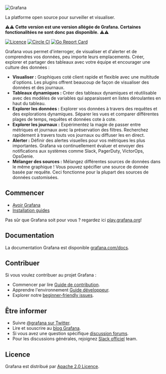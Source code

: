 ![Grafana](docs/logo-horizontal.png)

La platforme open source pour surveiller et visualiser.

⚠️⚠️
**Cette version est une version allégée de Grafana. Certaines fonctionalitées ne sont donc pas disponible.**
⚠️⚠️

[![Licence](https://img.shields.io/github/license/grafana/grafana)](LICENSE)
[![Circle CI](https://img.shields.io/circleci/build/gh/grafana/grafana)](https://circleci.com/gh/grafana/grafana)
[![Go Report Card](https://goreportcard.com/badge/github.com/grafana/grafana)](https://goreportcard.com/report/github.com/grafana/grafana)

Grafana vous permet d'interroger, de visualiser et d'alerter et de comprendres vos données, peu importe leurs emplacements. Créer, explorer et partager des tableaux avec votre équipe et encourager une culture des données :

- **Visualiser :** Graphiques coté client rapide et flexible avec une multitude d'options. Les plugins offrent beaucoup de façon de visualiser des données et des journaux.
- **Tableaux dynamiques :** Créer des tableaux dynamiques et réutilisable avec des modèles de variables qui apparaissent en listes déroulantes en haut du tableau.
- **Explorer les données :** Explorer vos données à travers des requêtes et des explorations dynamiques. Séparer les vues et comparer différentes plages de temps, requêtes et données cote à cote.
- **Explorer les journaux :** Expérimentez la magie de passer entre métriques et journaux avec la préservation des filtres. Recherchez rapidement à travers touts vos journaux ou diffuser les en direct.
- **Alerter :** Définir des alertes visuelles pour vos métriques les plus importantes. Grafana va continuellement évaluer et envoyer des notifications aux systèmes comme Slack, PagerDuty, VictorOps, OpsGenie.
- **Mélanger des sources :** Mélangez différentes sources de données dans le même graphique ! Vous pouvez spécifier une source de donnée basée par requête. Ceci fonctionne pour la plupart des sources de données customisées.

## Commencer

- [Avoir Grafana](https://grafana.com/get)
- [Installation guides](http://docs.grafana.org/installation/)

Pas sûr que Grafana soit pour vous ? regardez ici [play.grafana.org](https://play.grafana.org/)!

## Documentation

La documentation Grafana est disponible [grafana.com/docs](https://grafana.com/docs/).

## Contribuer

Si vous voulez contribuer au projet Grafana :

- Commencer par lire [Guide de contribution](/CONTRIBUTING.md).
- Apprendre l'environnement [Guide développeur](/contribute/developer-guide.md).
- Explorer notre [beginner-friendly issues](https://github.com/grafana/grafana/issues?q=is%3Aopen+is%3Aissue+label%3A%22beginner+friendly%22).

## Être informer

- Suivre [@grafana sur Twitter](https://twitter.com/grafana/).
- Lire et souscrire au [blog Grafana](https://grafana.com/blog/).
- Si vous avez une question spécifique [discussion forums](https://community.grafana.com/).
- Pour les discussions générales, rejoignez [Slack officiel](http://slack.raintank.io/) team.

## Licence

Grafana est distribué par [Apache 2.0 Licence](https://github.com/grafana/grafana/blob/master/LICENSE).
